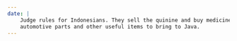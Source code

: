```yaml
---
date: |
    Judge rules for Indonesians. They sell the quinine and buy medicines,
    automotive parts and other useful items to bring to Java.
---
```



